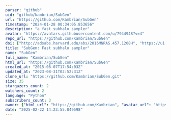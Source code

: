 ```yaml
---
parser: "github"
uid: "github/kambrian/SubGen"
url: "https://github.com/Kambrian/SubGen"
timestamp: "2024-01-28 00:34:05.853656"
description: "a fast subhalo sampler"
avatar: "https://avatars.githubusercontent.com/u/7944948?v=4"
repo_url: "https://github.com/Kambrian/SubGen"
doi: ["http://adsabs.harvard.edu/abs/2016MNRAS.457.1208H", "https://ui.adsabs.harvard.edu/abs/2023ascl.soft12035H/abstract"]
title: "SubGen: Fast subhalo sampler"
name: "SubGen"
full_name: "Kambrian/SubGen"
html_url: "https://github.com/Kambrian/SubGen"
created_at: "2015-08-07T17:54:03Z"
updated_at: "2023-08-31T02:52:31Z"
clone_url: "https://github.com/Kambrian/SubGen.git"
size: 35
stargazers_count: 2
watchers_count: 2
language: "Python"
subscribers_count: 3
owner: {"html_url": "https://github.com/Kambrian", "avatar_url": "https://avatars.githubusercontent.com/u/7944948?v=4", "login": "Kambrian", "type": "User"}
date: "2025-02-22 14:23:55.049598"
---
```


